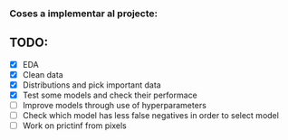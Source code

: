### Coses a implementar al projecte: 

## TODO:
- [x] EDA
- [x] Clean data
- [x] Distributions and pick important data
- [x] Test some models and check their performace
- [ ] Improve models through use of hyperparameters
- [ ] Check which model has less false negatives in order to select model
- [ ] Work on prictinf from pixels
